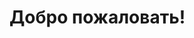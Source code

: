 <!DOCTYPE html>
<html lang="ru">
<head>
    <meta charset="UTF-8">
    <meta name="viewport" content="width=device-width, initial-scale=1.0">
    <title>Автовоспроизведение аудио</title>
</head>
<body>
    <h1>Добро пожаловать!</h1>
    <audio autoplay>
        <source src="Synthwave Goose - Blade Runner 2049.mp3" type="audio/mp3">
        Ваш браузер не поддерживает аудио.
    </audio>
</body>
</html>
